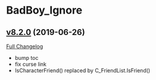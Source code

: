 # BadBoy_Ignore

## [v8.2.0](https://github.com/funkydude/BadBoy_Ignore/tree/v8.2.0) (2019-06-26)
[Full Changelog](https://github.com/funkydude/BadBoy_Ignore/compare/v8.0.0...v8.2.0)

- bump toc  
- fix curse link  
- IsCharacterFriend() replaced by C\_FriendList.IsFriend()  
